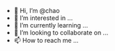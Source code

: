 - 👋 Hi, I’m @chao
- 👀 I’m interested in ...
- 🌱 I’m currently learning ...
- 💞️ I’m looking to collaborate on ...
- 📫 How to reach me ...

<!---
chaogo/chaogo is a ✨ special ✨ repository because its `README.md` (this file) appears on your GitHub profile.
You can click the Preview link to take a look at your changes.
--->
